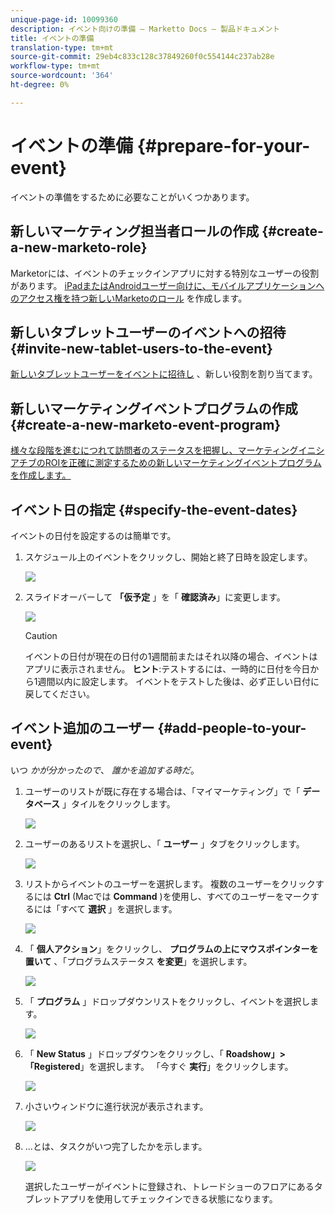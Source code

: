 ```yaml
---
unique-page-id: 10099360
description: イベント向けの準備 — Marketto Docs — 製品ドキュメント
title: イベントの準備
translation-type: tm+mt
source-git-commit: 29eb4c833c128c37849260f0c554144c237ab28e
workflow-type: tm+mt
source-wordcount: '364'
ht-degree: 0%

---
```



# イベントの準備 {#prepare-for-your-event}

イベントの準備をするために必要なことがいくつかあります。

## 新しいマーケティング担当者ロールの作成 {#create-a-new-marketo-role}

Marketorには、イベントのチェックインアプリに対する特別なユーザーの役割があります。  [iPadまたはAndroidユーザー向けに、モバイルアプリケーションへのアクセス権を持つ新しいMarketoのロール](https://docs.marketo.com/display/DOCS/Grant+User+Access+to+the+Check-in+App) を作成します。

## 新しいタブレットユーザーのイベントへの招待 {#invite-new-tablet-users-to-the-event}

[新しいタブレットユーザーをイベントに招待し](https://docs.marketo.com/display/DOCS/Grant+User+Access+to+the+Check-in+App) 、新しい役割を割り当てます。

## 新しいマーケティングイベントプログラムの作成 {#create-a-new-marketo-event-program}

[様々な段階を進むにつれて訪問者のステータスを把握し、マーケティングイニシアチブのROIを正確に測定するための新しいマーケティングイベントプログラムを作成します。](/help/marketo/product-docs/demand-generation/events/understanding-events/create-a-new-event-program.md)

## イベント日の指定 {#specify-the-event-dates}

イベントの日付を設定するのは簡単です。

1. スケジュール上のイベントをクリックし、開始と終了日時を設定します。

   ![](assets/image2016-4-6-15-3a27-3a35.png)

1. スライドオーバーして **「仮予定** 」を「 **確認済み**」に変更します。

   ![](assets/image2016-4-6-15-3a30-3a57.png)

   >[!CAUTION]
   >
   >イベントの日付が現在の日付の1週間前またはそれ以降の場合、イベントはアプリに表示されません。 **ヒント**:テストするには、一時的に日付を今日から1週間以内に設定します。 イベントをテストした後は、必ず正しい日付に戻してください。

## イベント追加のユーザー {#add-people-to-your-event}

いつ *かが分かったので*、 *誰かを追加する時だ*。

1. ユーザーのリストが既に存在する場合は、「マイマーケティング」で「 **データベース** 」タイルをクリックします。

   ![](assets/db.png)

1. ユーザーのあるリストを選択し、「 **ユーザー** 」タブをクリックします。

   ![](assets/four.png)

1. リストからイベントのユーザーを選択します。 複数のユーザーをクリックするには **Ctrl** (Macでは **Command** )を使用し、すべてのユーザーをマークするには「すべて **選択** 」を選択します。

   ![](assets/five.png)

1. 「 **個人アクション**」をクリックし、 **プログラムの上にマウスポインターを置いて** 、「プログラムステータス **を変更**」を選択します。

   ![](assets/six.png)

1. 「 **プログラム** 」ドロップダウンリストをクリックし、イベントを選択します。

   ![](assets/seven.png)

1. 「 **New Status** 」ドロップダウンをクリックし、「 **Roadshow」>「Registered**」を選択します。 「今すぐ **実行**」をクリックします。

   ![](assets/eight.png)

1. 小さいウィンドウに進行状況が表示されます。

   ![](assets/image2016-4-7-16-3a49-3a7.png)

1. ...とは、タスクがいつ完了したかを示します。

   ![](assets/ten.png)

   選択したユーザーがイベントに登録され、トレードショーのフロアにあるタブレットアプリを使用してチェックインできる状態になります。

